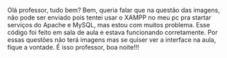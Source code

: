 Olá professor, tudo bem?
Bem, queria falar que na questão das imagens, não pode ser enviado pois tentei usar o XAMPP no meu pc pra startar serviços do Apache e MySQL, mas estou com muitos problema. Esse código foi feito em sala de aula e estava funcionando corretamente. Por essas questões não terá imagens mas se quiser ver a interface na aula, fique a vontade.
É isso professor, boa noite!!!
